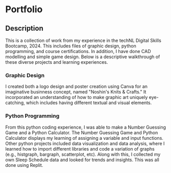 # Portfolio

## Description

This is a collection of work from my experience in the techNL Digital Skills Bootcamp, 2024. This includes files of graphic design, python programming, and course certifications.
In addition, I have done CAD modelling and simple game design. Below is a descriptive walkthrough of these diverse projects and learning experiences.

### Graphic Design

I created both a logo design and poster creation using Canva for an imaginative businness concept, named "Noshin's Knits & Crafts." It incorporated an understanding of how to make graphic art uniquely eye-catching, which includes having different textual and visual elements.

### Python Programming 

From this python coding experience, I was able to make a Number Guessing Game and a Python Calculator. The Number Guessing Game and Python Calculator displays my learning of assigning a variable and input functions. Other python projects included data visualization and data analysis, where I learned how to import different libraries and code a variation of graphs (e.g., histgraph, bargraph, scatterplot, etc). Along with this, I collected my own Sleep Schedule data and looked for trends and insights. This was all done using Replit. 


